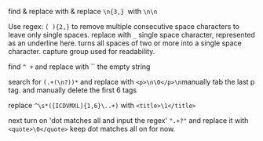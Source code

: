 find & replace with &amp;
replace `\n{3,} `with `\n\n`

Use regex: `( ){2,}` to remove multiple consecutive space characters to leave only single spaces. replace with `_` single space character, represented as an underline here. turns all spaces of two or more into a single space character. capture group used for readability.

find `^ +` and replace with `` the empty string

search for `(.+(\n?))*` and replace with `<p>\n\0</p>\n`manually tab the last p tag. and manually delete the first 6 tags

replace `^\s*([ICDVMXL]{1,6}\..+)` with `<title>\1</title>`

next turn on 'dot matches all and input the regex' `".+?"` and replace it with `<quote>\0</quote>` keep dot matches all on for now.